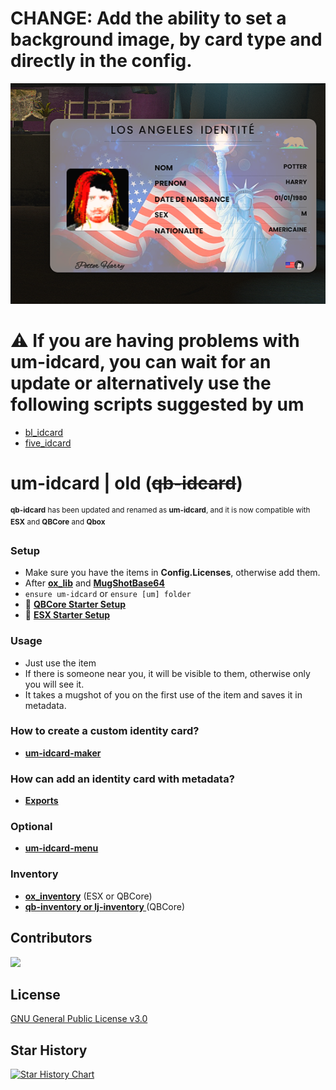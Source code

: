 # CHANGE: Add the ability to set a background image, by card type and directly in the config. 

![screenshot](image.png)


# ⚠️ If you are having problems with um-idcard, you can wait for an update or alternatively use the following scripts suggested by um
* [bl_idcard](https://github.com/Byte-Labs-Studio/bl_idcard)
* [five_idcard](https://github.com/cinquina/five-idcard)

# um-idcard | old (~~qb-idcard~~)
<sup><b>qb-idcard</b> has been updated and renamed as <b>um-idcard</b>, and it is now compatible with <b>ESX</b> and </b><b>QBCore</b> and <b>Qbox</b></sup> 


### Setup
* Make sure you have the items in **Config.Licenses**, otherwise add them.
* After **[ox_lib](https://github.com/overextended/ox_lib/releases)** and **[MugShotBase64](https://github.com/BaziForYou/MugShotBase64)** 
* `ensure um-idcard` or `ensure [um] folder`
* 📄 **[QBCore Starter Setup](https://alp1x.github.io/um-idcard/Starter%20Setup/qbcore)**
* 📄 **[ESX Starter Setup](https://alp1x.github.io/um-idcard/Starter%20Setup/esx)**

### Usage
* Just use the item
* If there is someone near you, it will be visible to them, otherwise only you will see it.
* It takes a mugshot of you on the first use of the item and saves it in metadata.

### How to create a custom identity card?
* **[um-idcard-maker](https://alp1x.github.io/um-idcard-maker/)**

### How can add an identity card with metadata?
* **[Exports](https://alp1x.github.io/um-idcard/exports)**

### Optional
* **[um-idcard-menu](https://github.com/alp1x/um-idcard-menu)**

### Inventory
* **[ox_inventory](https://github.com/overextended/ox_inventory/releases)** (ESX or QBCore)
* **[qb-inventory or lj-inventory ](https://github.com/qbcore-framework/qb-inventory)** (QBCore)



## Contributors 
<a href="https://github.com/alp1x/um-idcard/graphs/contributors">
  <img src="https://contrib.rocks/image?repo=alp1x/um-idcard" />
</a>

## License
[GNU General Public License v3.0](https://choosealicense.com/licenses/gpl-3.0/)

## Star History
[![Star History Chart](https://api.star-history.com/svg?repos=alp1x/um-idcard&type=Date)](https://star-history.com/#alp1x/um-idcard&Date)
